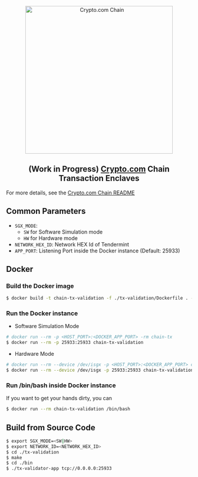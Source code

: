 <p align="center">
  <img src="https://avatars0.githubusercontent.com/u/41934032?s=400&v=4" alt="Crypto.com Chain" width="400">
</p>

<h2 align="center">(Work in Progress) <a href="https://crypto.com">Crypto.com<a> Chain Transaction Enclaves</h2>

For more details, see the [Crypto.com Chain README](https://github.com/crypto-com/chain)

## Common Parameters

- `SGX_MODE`:
  - `SW` for Software Simulation mode
  - `HW` for Hardware mode
- `NETWORK_HEX_ID`: Network HEX Id of Tendermint
- `APP_PORT`: Listening Port inside the Docker instance (Default: 25933)

## Docker

### Build the Docker image
```bash
$ docker build -t chain-tx-validation -f ./tx-validation/Dockerfile . --build-arg SGX_MODE=<SW|HW> --build-arg NETWORK_ID=<NETWORK_HEX_ID>
```

### Run the Docker instance

- Software Simulation Mode
```bash
# docker run --rm -p <HOST_PORT>:<DOCKER_APP_PORT> -rm chain-tx
$ docker run --rm -p 25933:25933 chain-tx-validation
```

- Hardware Mode
```bash
# docker run --rm --device /dev/isgx -p <HOST_PORT>:<DOCKER_APP_PORT> chain-tx
$ docker run --rm --device /dev/isgx -p 25933:25933 chain-tx-validation
```

### Run /bin/bash inside Docker instance

If you want to get your hands dirty, you can
```bash
$ docker run --rm chain-tx-validation /bin/bash
```

## Build from Source Code

```bash
$ export SGX_MODE=<SW|HW>
$ export NETWORK_ID=<NETWORK_HEX_ID>
$ cd ./tx-validation
$ make
$ cd ./bin
$ ./tx-validator-app tcp://0.0.0.0:25933
```
